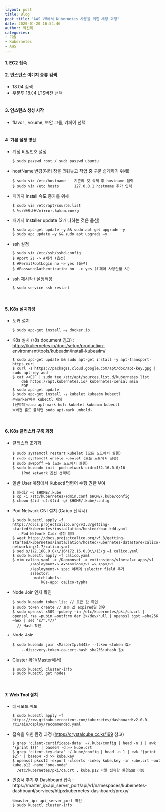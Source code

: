 ```yaml
---
layout: post
title: Blog
post_title: "AWS VM에서 Kubernetes 사용을 위한 세팅 과정"
date: 2020-01-20 16:54:46
author: 박진휘
categories: 
- 기술
- Kubernetes
- AWS
---
```


#### 1. EC2 접속

#### 2. 인스턴스 이미지 종류 검색 
 * 18.04 검색
 * 우분투 18.04 LTS버전 선택<br><br>

#### 3. 인스턴스 생성 시작
 * flavor , volume, 보안 그룹, 키페어 선택<br><br>
<!--more-->

#### 4. 기본 설정 방법
 * 계정 비밀번호 설정
	```
	$ sudo passwd root / sudo passwd ubuntu
	```
	
 * hostName 변경(여러 창을 띄워놓고 작업 중 구분 쉽게하기 위해)
	```
	$ sudo vim /etc/hostname	기존의 것 삭제 후 hostname 입력
	$ sudo vim /etc hosts		127.0.0.1 hostname 추가 입력
	```

 * 패키지 Install 속도 증가를 위해
	```
	$ sudo vim /etc/apt/source.list
	$ %s/바꿀내용/mirror.kakao.com/g
	```

 * 패키지 Installer update (2개 다하는 것은 옵션)
	```	
	$ sudo apt-get update –y && sudo apt-get upgrade –y
	$ sudo apt update –y && sudo apt upgrade –y
	```

 * ssh 설정
	```
	$ sudo vim /etc/ssh/sshd.config
	$ #port 22 -> #제거 (옵션)
	$ #PermitRootLogin no –> yes (옵션)
	$ #PasswordAuthentication no  -> yes (키페어 사용안할 시)
	```

 * ssh 재시작 / 설정적용
	```
	$ sudo service ssh restart
	```
<br>

#### 5. K8s 설치과정 
 * 도커 설치
	```
	$ sudo apt-get install –y docker.io
	```

 * K8s 설치 (k8s document 참고) 
	 	: https://kubernetes.io/docs/setup/production-environment/tools/kubeadm/install-kubeadm/
	```
	$ sudo apt-get update && sudo apt-get install -y apt-transport-https curl
	$ curl -s https://packages.cloud.google.com/apt/doc/apt-key.gpg | sudo apt-key add -
	$ cat <<EOF | sudo tee /etc/apt/sources.list.d/kubernetes.list
	    deb https://apt.kubernetes.io/ kubernetes-xenial main
	    EOF
	$ sudo apt-get update
	$ sudo apt-get install -y kubelet kubeadm kubectl
	※worker에는 kubectl 제외
	(선택적)sudo apt-mark hold kubelet kubeadm kubectl
	※버전 홀드 풀려면 sudo apt-mark unhold~
	```
<br>

#### 6. K8s 클러스터 구축 과정
 * 클러스터 초기화
	```
	$ sudo systemctl restart kubelet (모든 노드에서 실행)
	$ sudo systemctl enable kubelet (모든 노드에서 실행)
	$ sudo swapoff –a (모든 노드에서 실행)
	$ sudo kubeadm init —pod-network-cidr=172.16.0.0/16
	    (Pod Network 옵션 선택적)
	```

 * 일반 User 계정에서 Kubectl 명령어 수행 권한 부여
	```
	$ mkdir –p $HOME/.kube
	$ cp -i /etc/kubernetes/admin.conf $HOME/.kube/config
	$ chown $(id -u):$(id -g) $HOME/.kube/config
	```

 * Pod Network CNI 설치 (Calico 선택시)
	```
	$ sudo kubectl apply –f  https://docs.projectcalico.org/v3.3/getting-started/kubernetes/installation/hosted/rbac-kdd.yaml
	  : Pod Network Cidr 설정 필요
	$ wget https://docs.projectcalico.org/v3.3/getting-started/kubernetes/installation/hosted/kubernetes-datastore/calico-networking/1.7/calico.yaml
	$ sed s/192.168.0.0\\/16/172.16.0.0\\/16/g –i calico.yaml
	$ sudo kubectl apply –f calico.yaml
	$ vim calico.yaml -> /Daemonset -> extionsions/v1beta1=> apps/v1				
            /Deployment-> extensions/v1 => apps/v1
			/Deployment-> spec 아래에 selector field 추가
			selector:
			  matchLabels:
			     k8s-app: calico-typha	
	```

 * Node Join 인자 확인
	```
	$ sudo kubeadm token list // 토큰 값 확인
	$ sudo token create // 토큰 값 expired일 경우
	$ sudo openssl x509 –pubkey –in /etc/kubernetes/pki/ca.crt | openssl rsa –pubin –outform der 2>/dev/null | openssl dgst –sha256 –hex | sed ‘s/^.*//’	
	  // Hash 확인
	```

 * Node Join
	```	
	$ sudo kubeadm join <MasterIp:6443> --token <token 값> 
	    --disocvery-token-ca-cert-hash sha256:<Hash 값>
	```

 * Cluster 확인(Master에서)
	```
	$ sudo kubectl cluster-info
	$ sudo kubectl get nodes 
	```
<br>

#### 7. Web Tool 설치
 * 대시보드 배포
	```
	$ sudo kubectl apply –f https://raw.githubusercontent.com/kubernetes/dashboard/v2.0.0-rc1/aio/deploy/recommended.yaml
	```

 * 접속을 위한 환경 과정 (https://crystalcube.co.kr/199 참고)
	```
	$ grep 'client-certificate-data' ~/.kube/config | head -n 1 | awk '{print $2}' | base64 -d >> kube.crt
	$ grep 'client-key-data' ~/.kube/config | head -n 1 | awk '{print $2}' | base64 -d >> kube.key
	$ openssl pkcs12 -export -clcerts -inkey kube.key -in kube.crt –out kube.p12 -name "one-node" 
	  /etc/kubernetes/pki/ca.crt , kube.p12 파일 접속할 환경으로 이동
	```	

 * 인증서 추가 후 Dashboard 접속 :
https://master_ip:api_server_port/api/v1/namespaces/kubernetes-dashboard/services/https:kubernetes-dashboard:/proxy/
	```
	※master_ip: api_server_port 확인
	$ sudo kubectl cluster-info
	```